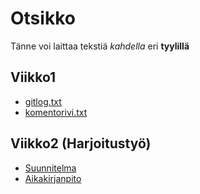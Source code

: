 # Otsikko

Tänne voi laittaa tekstiä *kahdella* eri **tyylillä**

## Viikko1 
- [gitlog.txt](https://github.com/willmana/otm-harjoitusty-/blob/master/laskarit/viikko1/gitlog.txt)
- [komentorivi.txt](https://github.com/willmana/otm-harjoitusty-/blob/master/laskarit/viikko1/komentorivi.txt)

## Viikko2 (Harjoitustyö)
- [Suunnitelma](https://github.com/willmana/otm-harjoitusty-/blob/master/dokumentointi/m%C3%A4%C3%A4rittelydokumentti.md)
- [Aikakirjanpito](https://github.com/willmana/otm-harjoitusty-/blob/master/dokumentointi/Ty%C3%B6aikakirjanpito.md)

